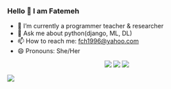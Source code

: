### Hello 👋 I am Fatemeh

- 🔭 I’m currently a programmer teacher & researcher
- 💬 Ask me about python(django, ML, DL)
- 📫 How to reach me: fch1996@yahoo.com 
- 😄 Pronouns: She/Her
<p align="center">
<img src="https://github-readme-stats.vercel.app/api?username=faatemehch&show_icons=true&theme=radical"> 
<img src="https://github-readme-stats.vercel.app/api/top-langs/?username=faatemehch&layout=compact&theme=radical">
  <a href="https://skillicons.dev">
    <img src="https://skillicons.dev/icons?i=py,django,apple,docker,git,github,vscode,streamlit" />
  </a>
</p>

<img src="https://komarev.com/ghpvc/?username=faatemehch">
